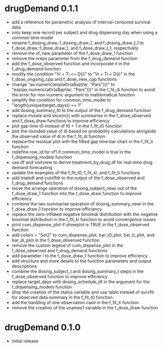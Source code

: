 # drugDemand 0.1.1

- add a reference for parametric analysis of interval-censored survival data
- only keep one record per subject and drug dispensing day when using a common time model
- rename f_dosing_draw, f_dosing_draw_1, and f_dosing_draw_t_1 to f_dose_draw, f_dose_draw_1, and f_dose_draw_t_1, respectively
- remove the vf_new parameter of the f_dose_draw_1 function
- remove the nreps parameter from the f_drug_demand function
- add the f_dose_observed function and incorporate it in the f_drug_demand function
- modify the condition "Vi + Ti <= D(i)" to "Vi + Ti < D(i)" in the f_dose_ongoing_cpp and f_dose_new_cpp functions
- change "as.numeric(exp(attr(a$apVar, "Pars")))" to "exp(as.numeric(attr(a$apVar, "Pars")))" in the f_fit_di function to avoid the error for non-numeric argument to mathematical function
- simplify the condition for common_time_model to "length(unique(target_days)) == 1"
- add dosing_summary_t0 to the output of the f_drug_demand function
- replace mutate and slice(n()) with summarise in the f_dose_observed and f_dose_draw functions to improve efficiency
- plot gap time t0 instead of t0 + 1 in the f_fit_t0 function
- plot the rounded value of di based on probability calculations alongside the observed value of di in the f_fit_di function
- replace the residual plot with the fitted gap time bar chart in the f_fit_ti function
- redefine row_id for vf1 if common_time_model is true in the f_dispensing_models function
- use df and visitview to derive treatment_by_drug_df for real-time drug demand forecasting
- update the examples of the f_fit_t0, f_fit_ki, and f_fit_ti functions
- add trialsdt and cutoffdt to the output of the f_dose_observed and f_drug_demand functions
- move the arrange operation of dosing_subject_newi out of the f_dose_draw_1 function into the f_dose_draw function to improve efficiency
- combine the two summarise operation of dosing_summary_newi in the f_dose_draw_1 function to improve efficiency
- replace the zero-inflated negative binomial distribution with the negative binomial distribution in the f_fit_ki function to avoid convergence issues
- print cum_dispense_plot if showplot is TRUE in the f_dose_observed function
- add colors = "Set2" to cum_dispense_plot, bar_t0_plot, bar_ti_plot, and bar_di_plot in the f_dose_observed function
- remove the custom legend of cum_dispense_plot in the f_dose_observed and f_drug_demand functions
- add parameter l to the f_dose_draw_1 function to improve efficiency
- add structure and more details to the function parameters and output descriptions
- combine the dosing_subject_t and dosing_summary_t steps in the f_dose_observed function to improve efficiency
- replace target_days with dosing_schedule_df in the argument for the f_dispensing_models function
- drop the creation of the status variable and use table instead of survfit for observed data summary in the f_fit_t0 function
- add the handling of one observation case in the f_fit_ti function
- remove the creation of the unames1 variable in the f_dose_draw function

# drugDemand 0.1.0

- initial release
